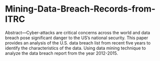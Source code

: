 # Mining-Data-Breach-Records-from-ITRC
Abstract—Cyber-attacks are critical concerns across the world and data breach pose significant danger to the US’s national security. This paper provides an analysis of the U.S. data breach list from recent five years to identify the characteristics of the data. Using data mining technique to analyze the data breach report from the year 2012-2015.
